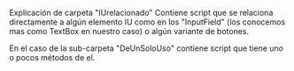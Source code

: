 Explicación de carpeta "IUrelacionado"
Contiene script que se relaciona directamente a algún elemento IU como en los "InputField" (los conocemos mas como TextBox en nuestro caso) o algún variante de botones.

En el caso de la sub-carpeta "DeUnSoloUso" contiene script que tiene uno o pocos métodos de el.